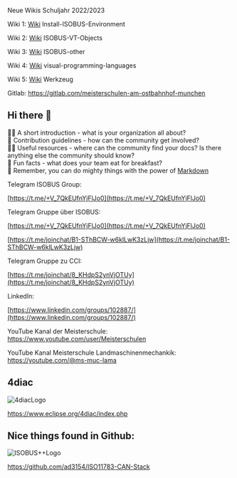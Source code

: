 Neue Wikis Schuljahr 2022/2023

Wiki 1: [Wiki](https://install-isobus-environment-docs.readthedocs.io/) Install-ISOBUS-Environment

Wiki 2: [Wiki](https://isobus-vt-objects-docs.readthedocs.io/) ISOBUS-VT-Objects

Wiki 3: [Wiki](https://isobus-other-docs.readthedocs.io/) ISOBUS-other

Wiki 4: [Wiki](https://visual-programming-languages-docs.readthedocs.io/) visual-programming-languages

Wiki 5: [Wiki](https://werkzeug-docs.readthedocs.io/) Werkzeug

Gitlab: https://gitlab.com/meisterschulen-am-ostbahnhof-munchen

## Hi there 👋

🙋‍♀️ A short introduction - what is your organization all about?  
🌈 Contribution guidelines - how can the community get involved?  
👩‍💻 Useful resources - where can the community find your docs? Is there anything else the community should know?  
🍿 Fun facts - what does your team eat for breakfast?  
🧙 Remember, you can do mighty things with the power of [Markdown](https://docs.github.com/github/writing-on-github/getting-started-with-writing-and-formatting-on-github/basic-writing-and-formatting-syntax)

Telegram ISOBUS Group:

[https://t.me/+V_7QkEUfnYjFlJo0](https://t.me/+V_7QkEUfnYjFlJo0)

Telegram Gruppe über ISOBUS:

[https://t.me/+V_7QkEUfnYjFlJo0](https://t.me/+V_7QkEUfnYjFlJo0)

[https://t.me/joinchat/B1-SThBCW-w6klLwK3zLjw](https://t.me/joinchat/B1-SThBCW-w6klLwK3zLjw)

Telegram Gruppe zu CCI:

[https://t.me/joinchat/8_KHdpS2ynVjOTUy](https://t.me/joinchat/8_KHdpS2ynVjOTUy)

LinkedIn:

[https://www.linkedin.com/groups/102887/](https://www.linkedin.com/groups/102887/)

YouTube Kanal der Meisterschule: https://www.youtube.com/user/Meisterschulen

YouTube Kanal Meisterschule Landmaschinenmechankik: https://youtube.com/@ms-muc-lama

## 4diac

![4diacLogo](https://raw.githubusercontent.com/Meisterschulen-am-Ostbahnhof-Munchen/visual-programming-languages-docs/main/docs/img/poweredby4diac_large.svg)

https://www.eclipse.org/4diac/index.php

## Nice things found in Github:

![ISOBUS++Logo](https://github.com/ad3154/ISO11783-CAN-Stack/blob/main/docs/images/wideLogoTransparent.png)

https://github.com/ad3154/ISO11783-CAN-Stack
